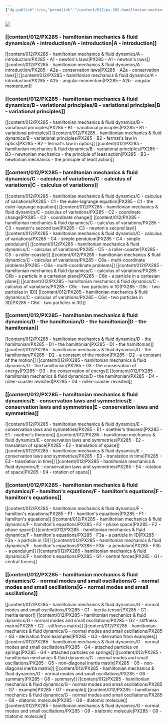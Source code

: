 ```yaml
---
{"dg-publish":true,"permalink":"/content/012/px-285-hamiltonian-mechanics-and-fluid-dynamics/px-285-a-0-hamiltonian-mechanics/","pinned":true,"noteIcon":"2","created":"2024-11-25T10:50:32.000+00:00","updated":"2024-12-23T10:22:26.451+00:00"}
---
```


<img src = 'https://i.pinimg.com/originals/74/b1/5c/74b15cba6d83f1a7f158ad235a8ee812.gif' class = 'banner'>

### [[content/012/PX285 - hamiltonian mechanics & fluid dynamics/A - introduction/A - introduction\|A - introduction]]
[[content/012/PX285 - hamiltonian mechanics & fluid dynamics/A - introduction/PX285 - A1 - newton's laws\|PX285 - A1 - newton's laws]]
[[content/012/PX285 - hamiltonian mechanics & fluid dynamics/A - introduction/PX285 - A2a - conservation laws\|PX285 - A2a - conservation laws]]
[[content/012/PX285 - hamiltonian mechanics & fluid dynamics/A - introduction/PX285 - A2b - angular momentum\|PX285 - A2b - angular momentum]]
### [[content/012/PX285 - hamiltonian mechanics & fluid dynamics/B - variational principles/B - variational principles\|B - variational principles]]
[[content/012/PX285 - hamiltonian mechanics & fluid dynamics/B - variational principles/PX285 - B1 - variational principles\|PX285 - B1 - variational principles]]
[[content/012/PX285 - hamiltonian mechanics & fluid dynamics/B - variational principles/PX285 - B2 - fermat's law in optics\|PX285 - B2 - fermat's law in optics]]
[[content/012/PX285 - hamiltonian mechanics & fluid dynamics/B - variational principles/PX285 - B3 - newtonian mechanics - the principle of least action\|PX285 - B3 - newtonian mechanics - the principle of least action]]
### [[content/012/PX285 - hamiltonian mechanics & fluid dynamics/C - calculus of variations/C - calculus of variations\|C - calculus of variations]]
[[content/012/PX285 - hamiltonian mechanics & fluid dynamics/C - calculus of variations/PX285 - C1 - the euler-lagrange equation\|PX285 - C1 - the euler-lagrange equation]]
[[content/012/PX285 - hamiltonian mechanics & fluid dynamics/C - calculus of variations/PX285 - C2 - coordinate change\|PX285 - C2 - coordinate change]]
[[content/012/PX285 - hamiltonian mechanics & fluid dynamics/C - calculus of variations/PX285 - C3 - newton's second law\|PX285 - C3 - newton's second law]]
[[content/012/PX285 - hamiltonian mechanics & fluid dynamics/C - calculus of variations/PX285 - C4 - simple pendulum\|PX285 - C4 - simple pendulum]]
[[content/012/PX285 - hamiltonian mechanics & fluid dynamics/C - calculus of variations/PX285 - C5 - a roller-coaster\|PX285 - C5 - a roller-coaster]]
[[content/012/PX285 - hamiltonian mechanics & fluid dynamics/C - calculus of variations/PX285 - C6a - multi-coordinate problems\|PX285 - C6a - multi-coordinate problems]]
[[content/012/PX285 - hamiltonian mechanics & fluid dynamics/C - calculus of variations/PX285 - C6b - a particle in a cartesian plane\|PX285 - C6b - a particle in a cartesian plane]]
[[content/012/PX285 - hamiltonian mechanics & fluid dynamics/C - calculus of variations/PX285 - C6c - two particles in 1D\|PX285 - C6c - two particles in 1D]]
[[content/012/PX285 - hamiltonian mechanics & fluid dynamics/C - calculus of variations/PX285 - C6d - two particles in 3D\|PX285 - C6d - two particles in 3D]]
### [[content/012/PX285 - hamiltonian mechanics & fluid dynamics/D - the hamiltonian/D - the hamiltonian\|D - the hamiltonian]]
[[content/012/PX285 - hamiltonian mechanics & fluid dynamics/D - the hamiltonian/PX285 - D1 - the hamiltonian\|PX285 - D1 - the hamiltonian]]
[[content/012/PX285 - hamiltonian mechanics & fluid dynamics/D - the hamiltonian/PX285 - D2 - a constant of the motion\|PX285 - D2 - a constant of the motion]]
[[content/012/PX285 - hamiltonian mechanics & fluid dynamics/D - the hamiltonian/PX285 - D3 - the conservation of energy\|PX285 - D3 - the conservation of energy]]
[[content/012/PX285 - hamiltonian mechanics & fluid dynamics/D - the hamiltonian/PX285 - D4 - roller-coaster revisited\|PX285 - D4 - roller-coaster revisited]]
### [[content/012/PX285 - hamiltonian mechanics & fluid dynamics/E - conservation laws and symmetries/E - conservation laws and symmetries\|E - conservation laws and symmetries]]
[[content/012/PX285 - hamiltonian mechanics & fluid dynamics/E - conservation laws and symmetries/PX285 - E1 - noether's theorem\|PX285 - E1 - noether's theorem]]
[[content/012/PX285 - hamiltonian mechanics & fluid dynamics/E - conservation laws and symmetries/PX285 - E2 - translation of space\|PX285 - E2 - translation of space]]
[[content/012/PX285 - hamiltonian mechanics & fluid dynamics/E - conservation laws and symmetries/PX285 - E3 - translation in time\|PX285 - E3 - translation in time]]
[[content/012/PX285 - hamiltonian mechanics & fluid dynamics/E - conservation laws and symmetries/PX285 - E4 - rotation of space\|PX285 - E4 - rotation of space]]
### [[content/012/PX285 - hamiltonian mechanics & fluid dynamics/F - hamilton's equations/F - hamilton's equations\|F - hamilton's equations]]
[[content/012/PX285 - hamiltonian mechanics & fluid dynamics/F - hamilton's equations/PX285 - F1 - hamilton's equations\|PX285 - F1 - hamilton's equations]]
[[content/012/PX285 - hamiltonian mechanics & fluid dynamics/F - hamilton's equations/PX285 - F2 - phase space\|PX285 - F2 - phase space]]
[[content/012/PX285 - hamiltonian mechanics & fluid dynamics/F - hamilton's equations/PX285 - F3a - a particle in 1D\|PX285 - F3a - a particle in 1D]]
[[content/012/PX285 - hamiltonian mechanics & fluid dynamics/F - hamilton's equations/PX285 - F3b - a pendulum\|PX285 - F3b - a pendulum]]
[[content/012/PX285 - hamiltonian mechanics & fluid dynamics/F - hamilton's equations/PX285 - G1 - central forces\|PX285 - G1 - central forces]]
### [[content/012/PX285 - hamiltonian mechanics & fluid dynamics/G - normal modes and small oscillations/G - normal modes and small oscillations\|G - normal modes and small oscillations]]
[[content/012/PX285 - hamiltonian mechanics & fluid dynamics/G - normal modes and small oscillations/PX285 - G1 - inertia tensor\|PX285 - G1 - inertia tensor]]
[[content/012/PX285 - hamiltonian mechanics & fluid dynamics/G - normal modes and small oscillations/PX285 - G2 - stiffness matrix\|PX285 - G2 - stiffness matrix]]
[[content/012/PX285 - hamiltonian mechanics & fluid dynamics/G - normal modes and small oscillations/PX285 - G3 - derivation from examples\|PX285 - G3 - derivation from examples]]
[[content/012/PX285 - hamiltonian mechanics & fluid dynamics/G - normal modes and small oscillations/PX285 - G4 - attached particles on springs\|PX285 - G4 - attached particles on springs]]
[[content/012/PX285 - hamiltonian mechanics & fluid dynamics/G - normal modes and small oscillations/PX285 - G5 - non-diagonal inertia matrix\|PX285 - G5 - non-diagonal inertia matrix]]
[[content/012/PX285 - hamiltonian mechanics & fluid dynamics/G - normal modes and small oscillations/PX285 - G6 - summary\|PX285 - G6 - summary]]
[[content/012/PX285 - hamiltonian mechanics & fluid dynamics/G - normal modes and small oscillations/PX285 - G7 - example\|PX285 - G7 - example]]
[[content/012/PX285 - hamiltonian mechanics & fluid dynamics/G - normal modes and small oscillations/PX285 - G8 - diatomic molecule\|PX285 - G8 - diatomic molecule]]
[[content/012/PX285 - hamiltonian mechanics & fluid dynamics/G - normal modes and small oscillations/PX285 - G9 - triatomic molecule\|PX285 - G9 - triatomic molecule]]

